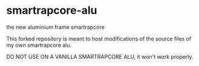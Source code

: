 # smartrapcore-alu
the new aluminium frame smartrapcore

This forked repository is meant to host modifications of the source files of my own smartrapcore alu.

DO NOT USE ON A VANILLA SMARTRAPCORE ALU, it won't work properly.


